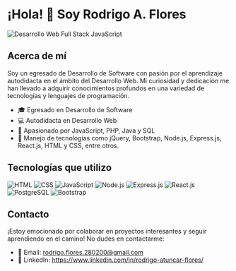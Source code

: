 # ¡Hola! 👋 Soy Rodrigo A. Flores

![Desarrollo Web Full Stack JavaScript](https://desafiolatam.com/assets/images/carreras/javascript/que-puedo-hacer-fullstack.png)

## Acerca de mí

Soy un egresado de Desarrollo de Software con pasión por el aprendizaje autodidacta en el ámbito del Desarrollo Web. Mi curiosidad y dedicación me han llevado a adquirir conocimientos profundos en una variedad de tecnologías y lenguajes de programación.

- 🎓 Egresado en Desarrollo de Software
- 💻 Autodidacta en Desarrollo Web
- 🌟 Apasionado por JavaScript, PHP, Java y SQL
- 🚀 Manejo de tecnologías como jQuery, Bootstrap, Node.js, Express.js, React.js, HTML y CSS, entre otros.

## Tecnologías que utilizo

![HTML](https://img.shields.io/badge/-HTML-orange?style=flat-square&logo=html5&logoColor=white)
![CSS](https://img.shields.io/badge/-CSS-blue?style=flat-square&logo=css3&logoColor=white)
![JavaScript](https://img.shields.io/badge/-JavaScript-yellow?style=flat-square&logo=javascript&logoColor=white)
![Node.js](https://img.shields.io/badge/-Node.js-green?style=flat-square&logo=node.js&logoColor=white)
![Express.js](https://img.shields.io/badge/-Express.js-blue?style=flat-square&logo=express&logoColor=white)
![React.js](https://img.shields.io/badge/-React.js-blue?style=flat-square&logo=react&logoColor=white)
![PostgreSQL](https://img.shields.io/badge/-PostgreSQL-blue?style=flat-square&logo=postgresql&logoColor=white)
![Bootstrap](https://img.shields.io/badge/-Bootstrap-purple?style=flat-square&logo=bootstrap&logoColor=white)



## Contacto

¡Estoy emocionado por colaborar en proyectos interesantes y seguir aprendiendo en el camino! No dudes en contactarme:

- 📧 Email: [rodrigo.flores.280200@gmail.com](mailto:rodrigo.flores.280200@gmail.com)
- 💼 LinkedIn: https://www.linkedin.com/in/rodrigo-atuncar-flores/
